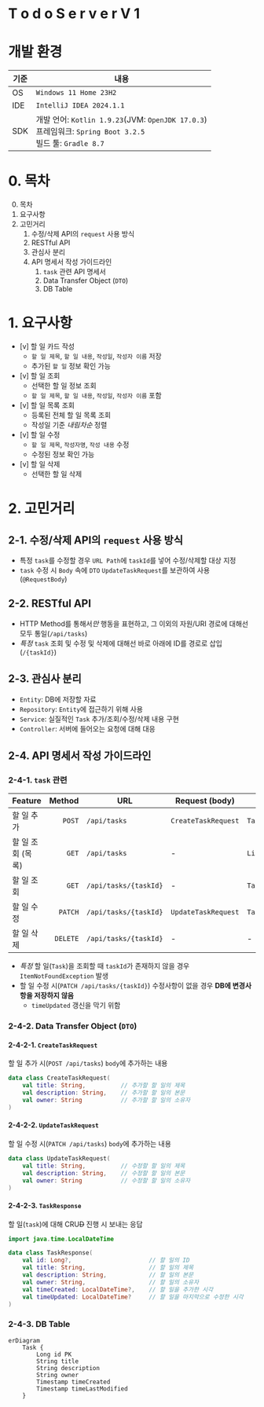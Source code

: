 # T o d o S e r v e r V 1

# 개발 환경

| 기준  | 내용                                                                                                  |
|-----|-----------------------------------------------------------------------------------------------------|
| OS  | `Windows 11 Home 23H2`                                                                              |
| IDE | `IntelliJ IDEA 2024.1.1`                                                                            |
| SDK | 개발 언어: `Kotlin 1.9.23`(JVM: `OpenJDK 17.0.3`)<br/>프레임워크: `Spring Boot 3.2.5`<br/>빌드 툴: `Gradle 8.7` |

# 0. 목차

0. 목차
1. 요구사항
2. 고민거리
    1. 수정/삭제 API의 `request` 사용 방식
    2. RESTful API
    3. 관심사 분리
    4. API 명세서 작성 가이드라인
        1. `task` 관련 API 명세서
        2. Data Transfer Object (`DTO`)
        3. DB Table

# 1. 요구사항

- [v] 할 일 카드 작성
    - `할 일 제목`, `할 일 내용`, `작성일`, `작성자 이름` 저장
    - 추가된 `할 일` 정보 확인 가능
- [v] 할 일 조회
    - 선택한 할 일 정보 조회
    - `할 일 제목`, `할 일 내용`, `작성일`, `작성자 이름` 포함
- [v] 할 일 목록 조회
    - 등록된 전체 할 일 목록 조회
    - 작성일 기준 *내림차순* 정렬
- [v] 할 일 수정
    - `할 일 제목`, `작성자명`, `작성 내용` 수정
    - 수정된 정보 확인 가능
- [v] 할 일 삭제
    - 선택한 할 일 삭제

# 2. 고민거리

## 2-1. 수정/삭제 API의 `request` 사용 방식

- 특정 `task`를 수정할 경우 `URL Path`에 `taskId`를 넣어 수정/삭제할 대상 지정
- `task` 수정 시 `Body` 속에 `DTO` `UpdateTaskRequest`를 보관하여 사용(`@RequestBody`)

## 2-2. RESTful API

- HTTP Method를 통해서*만* 행동을 표현하고, 그 이외의 자원/URI 경로에 대해선 모두 통일(`/api/tasks`)
- *특정* `task` 조회 및 수정 및 삭제에 대해선 바로 아래에 ID를 경로로 삽입(`/{taskId}`)

## 2-3. 관심사 분리

- `Entity`: DB에 저장할 자료
- `Repository`: `Entity`에 접근하기 위해 사용
- `Service`: 실질적인 `Task` 추가/조회/수정/삭제 내용 구현
- `Controller`: 서버에 들어오는 요청에 대해 대응

## 2-4. API 명세서 작성 가이드라인

### 2-4-1. `task` 관련

| Feature     |   Method | URL                   | Request (body)      | Response             |
|-------------|---------:|-----------------------|---------------------|----------------------|
| 할 일 추가      |   `POST` | `/api/tasks`          | `CreateTaskRequest` | `TaskResponse`       |
| 할 일 조회 (목록) |    `GET` | `/api/tasks`          | -                   | `List<TaskResponse>` |
| 할 일 조회      |    `GET` | `/api/tasks/{taskId}` | -                   | `TaskResponse`       |
| 할 일 수정      |  `PATCH` | `/api/tasks/{taskId}` | `UpdateTaskRequest` | `TaskResponse`       |
| 할 일 삭제      | `DELETE` | `/api/tasks/{taskId}` | -                   | -                    |

- *특정* 할 일(`Task`)을 조회할 때 `taskId`가 존재하지 않을 경우 `ItemNotFoundException` 발생
- 할 일 수정 시(`PATCH /api/tasks/{taskId}`) 수정사항이 없을 경우 **DB에 변경사항을 저장하지 않음**
    - `timeUpdated` 갱신을 막기 위함

### 2-4-2. Data Transfer Object (`DTO`)

#### 2-4-2-1. `CreateTaskRequest`

할 일 추가 시(`POST /api/tasks`) `body`에 추가하는 내용

```kotlin
data class CreateTaskRequest(
    val title: String,          // 추가할 할 일의 제목
    val description: String,    // 추가할 할 일의 본문
    val owner: String           // 추가할 할 일의 소유자
)
```

#### 2-4-2-2. `UpdateTaskRequest`

할 일 수정 시(`PATCH /api/tasks`) `body`에 추가하는 내용

```kotlin
data class UpdateTaskRequest(
    val title: String,          // 수정할 할 일의 제목
    val description: String,    // 수정할 할 일의 본문
    val owner: String           // 수정할 할 일의 소유자
)
```

#### 2-4-2-3. `TaskResponse`

할 일(`task`)에 대해 CRU~~D~~ 진행 시 보내는 응답

```kotlin
import java.time.LocalDateTime

data class TaskResponse(
    val id: Long?,                      // 할 일의 ID
    val title: String,                  // 할 일의 제목
    val description: String,            // 할 일의 본문
    val owner: String,                  // 할 일의 소유자
    val timeCreated: LocalDateTime?,    // 할 일을 추가한 시각
    val timeUpdated: LocalDateTime?     // 할 일을 마지막으로 수정한 시각
)
```

### 2-4-3. DB Table

```mermaid
erDiagram
    Task {
        Long id PK
        String title
        String description
        String owner
        Timestamp timeCreated
        Timestamp timeLastModified
    }
```